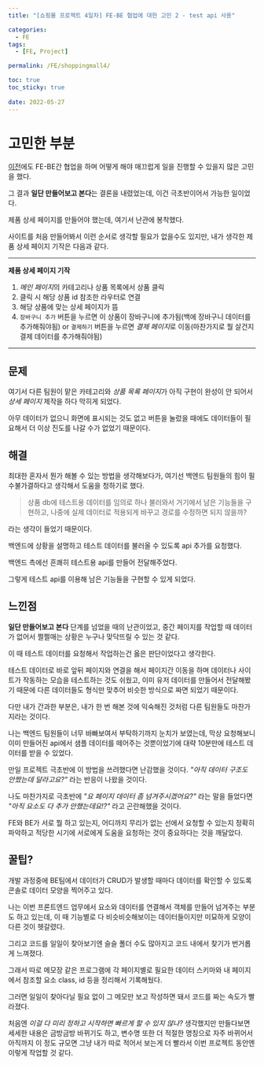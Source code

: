 ```yaml
---
title: "[쇼핑몰 프로젝트 4일차] FE-BE 협업에 대한 고민 2 - test api 사용"

categories:
  - FE
tags:
  - [FE, Project]

permalink: /FE/shoppingmall4/

toc: true
toc_sticky: true
 
date: 2022-05-27
---
```


# 고민한 부분
[이전](https://daun3046.github.io/FE/shoppingmall1/)에도 FE-BE간 협업을 하며 어떻게 해야 매끄럽게 일을 진행할 수 있을지 많은 고민을 했다.

그 결과 **일단 만들어보고 본다**는 결론을 내렸었는데, 이건 극초반이어서 가능한 일이었다.

제품 상세 페이지를 만들어야 했는데, 여기서 난관에 봉착했다.

사이트를 처음 만들어봐서 이런 순서로 생각할 필요가 없을수도 있지만, 내가 생각한 제품 상세 페이지 기작은 다음과 같다.

***

**제품 상세 페이지 기작**
1. *메인 페이지*의 카테고리나 상품 목록에서 상품 클릭
2. 클릭 시 해당 상품 id 참조한 라우터로 연결
3. 해당 상품에 맞는 상세 페이지가 뜸
4.  `장바구니 추가` 버튼을 누르면 이 상품이 장바구니에 추가됨(백에 장바구니 데이터를 추가해줘야됨) or `결제하기` 버튼을 누르면 *결제 페이지*로 이동(마찬가지로 뭘 살건지 결제 데이터를 추가해줘야됨)

***

## 문제
여기서 다른 팀원이 맡은 카테고리와 *상품 목록 페이지*가 아직 구현이 완성이 안 되어서 *상세 페이지* 제작을 하다 막히게 되었다.

아무 데이터가 없으니 화면에 표시되는 것도 없고 버튼을 눌렀을 때에도 데이터들이 필요해서 더 이상 진도를 나갈 수가 없었기 때문이다.

## 해결

최대한 혼자서 뭔가 해볼 수 있는 방법을 생각해보다가, 여기선 백엔드 팀원들의 힘이 필수불가결하다고 생각해서 도움을 청하기로 했다.

> 상품 db에 테스트용 데이터를 임의로 하나 불러와서 거기에서 남은 기능들을 구현하고, 나중에 실제 데이터로 적용되게 바꾸고 경로를 수정하면 되지 않을까?

라는 생각이 들었기 때문이다.

백엔드에 상황을 설명하고 테스트 데이터를 불러올 수 있도록 api 추가를 요청했다.

백엔드 측에선 흔쾌히 테스트용 api를 만들어 전달해주었다. 

그렇게 테스트 api를 이용해 남은 기능들을 구현할 수 있게 되었다.



## 느낀점

**일단 만들어보고 본다** 단계를 넘었을 때의 난관이었고, 중간 페이지를 작업할 때 데이터가 없어서 쩔쩔매는 상황은 누구나 맞닥뜨릴 수 있는 것 같다.

이 때 테스트 데이터를 요청해서 작업하는건 옳은 판단이었다고 생각한다.

테스트 데이터로 바로 앞뒤 페이지와 연결을 해서 페이지간 이동을 하며 데이터나 사이트가 작동하는 모습을 테스트하는 것도 쉬웠고,
이미 유저 데이터를 만들어서 전달해봤기 때문에 다른 데이터들도 형식만 맞추어 비슷한 방식으로 짜면 되었기 때문이다.

다만 내가 간과한 부분은, 내가 한 번 해본 것에 익숙해진 것처럼 다른 팀원들도 마찬가지라는 것이다.

나는 백엔드 팀원들이 너무 바빠보여서 부탁하기까지 눈치가 보였는데,
막상 요청해보니 이미 만들어진 api에서 샘플 데이터를 떼어주는 것뿐이었기에 대략 10분만에 테스트 데이터를 받을 수 있었다.

만일 프로젝트 극초반에 이 방법을 쓰려했다면 난감했을 것이다. *"아직 데이터 구조도 안짰는데 달라고요?"* 라는 반응이 나왔을 것이다.

나도 마찬가지로 극초반에 *"요 페이지 데이터 좀 넘겨주시겠어요?"* 라는 말을 들었다면 *"아직 요소도 다 추가 안했는데요!?"* 라고 곤란해했을 것이다.

FE와 BE가 서로 뭘 하고 있는지, 어디까지 무리가 없는 선에서 요청할 수 있는지 정확히 파악하고 적당한 시기에 서로에게 도움을 요청하는 것이 중요하다는 것을 깨달았다.

## 꿀팁?

개발 과정중에 BE팀에서 데이터가 CRUD가 발생할 때마다 데이터를 확인할 수 있도록 콘솔로 데이터 모양을 찍어주고 있다.

나는 이번 프론트엔드 업무에서 요소와 데이터를 연결해서 객체를 만들어 넘겨주는 부분도 하고 있는데,
이 때 기능별로 다 비슷비슷해보이는 데이터들이지만 미묘하게 모양이 다른 것이 헷갈렸다.

그리고 코드를 일일이 찾아보기엔 슬슬 폴더 수도 많아지고 코드 내에서 찾기가 번거롭게 느껴졌다.

그래서 따로 메모장 같은 프로그램에 각 페이지별로 필요한 데이터 스키마와 내 페이지에서 참조할 요소 class, id 등을 정리해서 기록해뒀다.

그러면 일일이 찾아다닐 필요 없이 그 메모만 보고 작성하면 돼서 코드를 짜는 속도가 빨라졌다.

처음엔 *이걸 다 미리 정하고 시작하면 빠르게 할 수 있지 않나?* 생각했지만 만들다보면 세세한 내용은 금방금방 바뀌기도 하고,
변수명 또한 더 적절한 명칭으로 자주 바뀌어서 아직까지 이 정도 규모면 그냥 내가 따로 적어서 보는게 더 빨라서 이번 프로젝트 동안엔 이렇게 작업할 것 같다.
